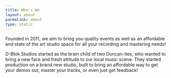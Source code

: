 ```yaml
---
title: Who's We
layout: about
parmalink: about
type: static
---
```


Founded in 2011, we aim to bring you quality events as well as an affordable and state of the art studio space for all your recording and mastering needs!

D-Blok Studios started as the brain child of two Duncan-ites, who wanted to bring a new face and fresh attitude to our local music scene. They started production on a brand new studio, built to bring an affordable way to get your demos out, master your tracks, or even just get feedback!
